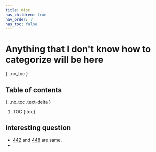 ```yaml
---
title: misc
has_children: true
nav_order: 7
has_toc: false
---
```


# Anything that I don't know how to categorize will be here
{: .no_toc }

## Table of contents
{: .no_toc .text-delta }

1. TOC
{:toc}

## interesting question
- [442](/docs/442) and [448](/docs/448) are same.
- 


